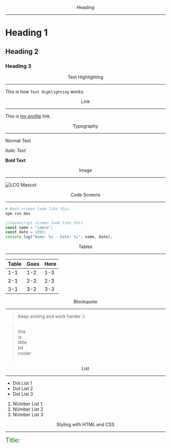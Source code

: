 <p align="center">Heading<hr></p>

# Heading 1

## Heading 2

### Heading 3

<p align="center">Text Highlighting<hr></p>

This is how `Text Highlighting` works.

<p align="center">Link<hr></p>

This is [my profile](https://github.com/sametdemiralay) link.

<p align="center">Typography<hr></p>

Normal Text

_Italic Text_

**Bold Text**

<p align="center">Image<hr></p>

![LCO Mascot](https://learncodeonline.in/mascot.png)

<p align="center">Code Screens<hr></p>

```bash
# Bash screen look like this
npm run dev
```

```javascript
//Javascript screen look like this
const name = "samco";
const date = 1995;
console.log("Name: %s - Date: %i", name, date);
```

<p align="center">Tables<hr></p>

| Table | Goes | Here |
| ----- | ---- | ---- |
| 1-1   | 1-2  | 1-3  |
| 2-1   | 2-2  | 2-3  |
| 3-1   | 3-2  | 3-3  |

<p align="center">Blockquote<hr></p>

> Keep smiling and work harder :)

> </br>this</br>is</br>little</br>bit</br>cooler</br></br>

<p align="center">List<hr></p>

- Dot List 1
- Dot List 2
- Dot List 3

1. NUmber List 1
1. NUmber List 2
1. NUmber List 3

<p align="center">Styling with HTML and CSS<hr></p>

<span style="color: green; font-size: 20px;">Title:</span>
